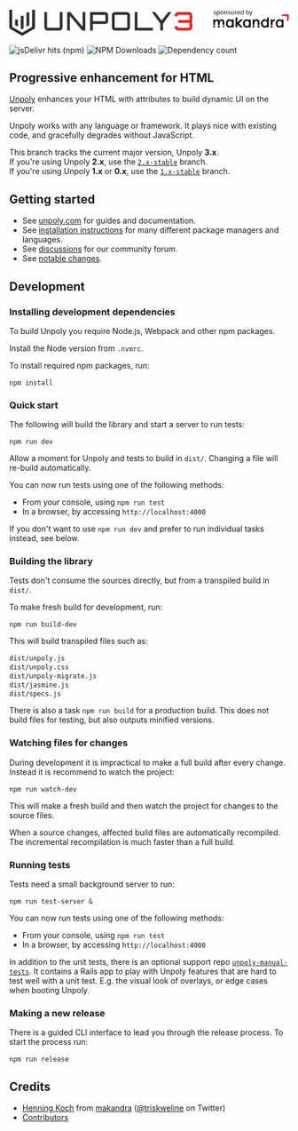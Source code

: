 <p>
  <a href="https://makandra.de/">
    <picture>
      <source media="(prefers-color-scheme: light)" srcset="media/sponsored-by-makandra.light.svg">
      <source media="(prefers-color-scheme: dark)" srcset="media/sponsored-by-makandra.dark.svg">
      <img align="right" width="27%" alt="Sponsored by makandra" src="media/sponsored-by-makandra.light.svg">
    </picture>
  </a>

  <a href="https://unpoly.com">
    <picture>
      <source media="(prefers-color-scheme: light)" srcset="media/unpoly-logo.light.svg">
      <source media="(prefers-color-scheme: dark)" srcset="media/unpoly-logo.dark.svg">
      <img width="330" alt="Unpoly 3" role="heading" aria-level="1" src="media/unpoly-logo.light.svg">
    </picture>
  </a>
</p>

<p>
  <img alt="jsDelivr hits (npm)" src="https://img.shields.io/jsdelivr/npm/hy/unpoly">
  <img alt="NPM Downloads" src="https://img.shields.io/npm/dy/unpoly?label=npm">
  <img alt="Dependency count" src="https://badgen.net/bundlephobia/dependency-count/unpoly?label=dependencies&color=grey">
</p>


Progressive enhancement for HTML
--------------------------------

[Unpoly](https://unpoly.com) enhances your HTML with attributes to build dynamic UI on the server.

Unpoly works with any language or framework. It plays nice with existing code, and gracefully degrades without JavaScript.

This branch tracks the current major version, Unpoly **3.x**.\
If you're using Unpoly **2.x**, use the [`2.x-stable`](https://github.com/unpoly/unpoly/tree/2.x-stable) branch.\
If you're using Unpoly **1.x** or **0.x**, use the [`1.x-stable`](https://github.com/unpoly/unpoly/tree/1.x-stable) branch.


Getting started
---------------

- See [unpoly.com](https://unpoly.com) for guides and documentation.
- See [installation instructions](https://unpoly.com/install) for many different package managers and languages.
- See [discussions](https://github.com/unpoly/unpoly/discussions) for our community forum.
- See [notable changes](https://unpoly.com/changes).


Development
-----------

### Installing development dependencies

To build Unpoly you require Node.js, Webpack and other npm packages.

Install the Node version from `.nvmrc`.

To install required npm packages, run:

```
npm install
```

### Quick start

The following will build the library and start a server to run tests:

```
npm run dev
```

Allow a moment for Unpoly and tests to build in `dist/`. Changing a file will re-build automatically.

You can now run tests using one of the following methods:

- From your console, using `npm run test`
- In a browser, by accessing `http://localhost:4000` 

If you don't want to use `npm run dev` and prefer to run individual tasks instead, see below.


### Building the library

Tests don't consume the sources directly, but from a transpiled build in `dist/`.

To make fresh build for development, run:

```
npm run build-dev
```

This will build transpiled files such as:

```
dist/unpoly.js
dist/unpoly.css
dist/unpoly-migrate.js
dist/jasmine.js
dist/specs.js
```

There is also a task `npm run build` for a production build. This does not build files for testing, but also outputs minified versions.

### Watching files for changes

During development it is impractical to make a full build after every change. Instead it is recommend to watch the project:

```
npm run watch-dev
```

This will make a fresh build and then watch the project for changes to the source files. 

When a source changes, affected build files are automatically recompiled. The incremental recompilation is much faster than a full build.

### Running tests

Tests need a small background server to run:

```
npm run test-server &
```

You can now run tests using one of the following methods:

- From your console, using `npm run test`
- In a browser, by accessing `http://localhost:4000`

In addition to the unit tests, there is an optional support repo [`unpoly-manual-tests`](https://github.com/unpoly/unpoly-manual-tests). It contains a Rails app to play with Unpoly features that are hard to test well with a unit test. E.g. the visual look of overlays, or edge cases when booting Unpoly.

### Making a new release

There is a guided CLI interface to lead you through the release process. To start the process run:

```
npm run release
```



Credits
-------

- [Henning Koch](mailto:henning.koch@makandra.de) from [makandra](https://makandra.com) ([@triskweline](https://twitter.com/triskweline) on Twitter)
- [Contributors](https://github.com/unpoly/unpoly/graphs/contributors)
